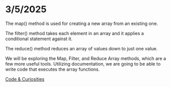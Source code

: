 # **3/5/2025**

The map() method is used for creating a new array from an existing one.

The filter() method takes each element in an array and it applies a conditional statement against it.

The reduce() method reduces an array of values down to just one value.

We will be exploring the Map, Filter, and Reduce Array methods, which are a few more useful tools. Utilizing documentation, we are going to be able to write code that executes the array functions.

[Code & Curiosities](https://sidequests.onrender.com/Blog/2025/Kadarius/)
